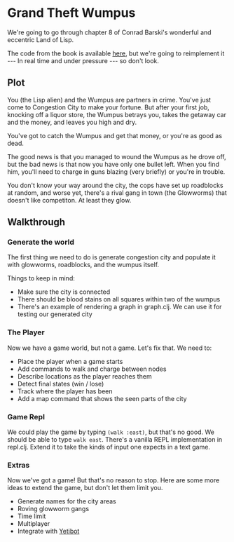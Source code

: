 # Grand Theft Wumpus

We're going to go through chapter 8 of Conrad Barski's wonderful and eccentric
Land of Lisp.

The code from the book is available [here](http://landoflisp.com/wumpus.lisp),
but we're going to reimplement it --- In real time and under pressure --- so
don't look.

## Plot

You (the Lisp alien) and the Wumpus are partners in crime. You've just come to
Congestion City to make your fortune. But after your first job, knocking off a
liquor store, the Wumpus betrays you, takes the getaway car and the money, and
leaves you high and dry.

You've got to catch the Wumpus and get that money, or you're as good as dead.

The good news is that you managed to wound the Wumpus as he drove off, but the
bad news is that now you have only one bullet left. When you find him, you'll
need to charge in guns blazing (very briefly) or you're in trouble.

You don't know your way around the city, the cops have set up roadblocks at
random, and worse yet, there's a rival gang in town (the Glowworms) that doesn't
like competiton. At least they glow.

## Walkthrough

### Generate the world

The first thing we need to do is generate congestion city and populate it with
glowworms, roadblocks, and the wumpus itself.

Things to keep in mind:

* Make sure the city is connected
* There should be blood stains on all squares within two of the wumpus
* There's an example of rendering a graph in graph.clj. We can use it for
  testing our generated city

### The Player

Now we have a game world, but not a game. Let's fix that. We need to:

* Place the player when a game starts
* Add commands to walk and charge between nodes
* Describe locations as the player reaches them
* Detect final states (win / lose)
* Track where the player has been
* Add a map command that shows the seen parts of the city

### Game Repl

We could play the game by typing `(walk :east)`, but that's no good. We should
be able to type `walk east`. There's a vanilla REPL implementation in
repl.clj. Extend it to take the kinds of input one expects in a text game.

### Extras

Now we've got a game! But that's no reason to stop. Here are some more ideas to
extend the game, but don't let them limit you.

* Generate names for the city areas
* Roving glowworm gangs
* Time limit
* Multiplayer
* Integrate with [Yetibot](https://yetibot.com/)
